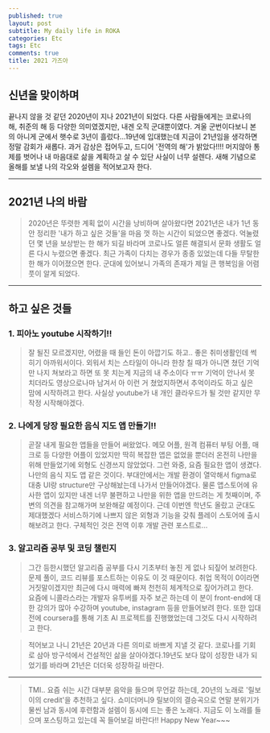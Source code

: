 ```yaml
---
published: true
layout: post
subtitle: My daily life in ROKA
categories: Etc
tags: Etc
comments: true
title: 2021 가즈아
---
```


## 신년을 맞이하며
끝나지 않을 것 같던 2020년이 지나 2021년이 되었다. 다른 사람들에게는 코로나의 해, 취준의 해 등 다양한 의미였겠지만, 내겐 오직 군대뿐이였다. 겨울 군번이다보니 본의 아니게 군에서 햇수로 3년이 흘렀다...19년에 입대했는데 지금이 21년임을 생각하면 정말 감회가 새롭다. 과거 감상은 접어두고, 드디어 '전역의 해'가 밝았다!!!! 머지않아 통제를 벗어나 내 마음대로 삶을 계획하고 살 수 있단 사실이 너무 설렌다. 새해 기념으로 올해를 보낼 나의 각오와 설렘을 적어보고자 한다.

---
## 2021년 나의 바람
> 2020년은 뚜렷한 계획 없이 시간을 낭비하며 살아왔다면 2021년은 내가 1년 동안 정리한 '내가 하고 싶은 것들'을 마음 껏 하는 시간이 되었으면 좋겠다. 억눌렸던 몇 년을 보상받는 한 해가 되길 바라며 코로나도 얼른 해결되서 문화 생활도 얼른 다시 누렸으면 좋겠다. 최근 가족이 다치는 경우가 종종 있었는데 다들 무탈한 한 해가 이어졌으면 한다. 군대에 있어보니 가족의 존재가 제일 큰 행복임을 어렴풋이 알게 되었다.

---
## 하고 싶은 것들  
### 1. 피아노 youtube 시작하기!!

> 잘 될진 모르겠지만, 어렸을 때 들인 돈이 아깝기도 하고.. 좋은 취미생활인데 썩히기 아까워서이다. 외워서 치는 스타일이 아니라 한창 칠 때가 아니면 쳤던 기억만 나지 쳐보라고 하면 또 못 치는게 지금의 내 주소이다 ㅠㅠ 기억이 안나서 못 치더라도 영상으로나마 남겨서 아 이런 거 쳤었지하면서 추억이라도 하고 싶은 맘에 시작하려고 한다. 사실상 youtube가 내 개인 클라우드가 될 것만 같지만 무작정 시작해야겠다.

### 2. 나에게 당장 필요한 음식 지도 앱 만들기!!
> 곧잘 내게 필요한 앱들을 만들어 써왔었다. 메모 어플, 원격 컴퓨터 부팅 어플, 매크로 등 다양한 어플이 있었지만 딱히 복잡한 앱은 없었을 뿐더러 온전히 나만을 위해 만들었기에 외형도 신경쓰지 않았었다. 그런 와중, 요즘 필요한 앱이 생겼다. 나만의 음식 지도 앱 같은 것이다. 부대안에서는 개발 환경이 열악해서 figma로 대충 UI랑 structure만 구상해놨는데 나가서 만들어야겠다. 물론 앱스토어에 유사한 앱이 있지만 내겐 너무 불편하고 나만을 위한 앱을 만드려는 게 첫째이며, 주변의 의견을 참고해가며 보완해갈 예정이다. 근데 이번엔 학년도 올랐고 군대도 제대했겠다 서비스하기에 나쁘지 않은 외형과 기능을 갖춰 플레이 스토어에 출시해보려고 한다. 구체적인 것은 전역 이후 개발 관련 포스트로...

### 3. 알고리즘 공부 및 코딩 챌린지
> 그간 등한시했던 알고리즘 공부를 다시 기초부터 놓친 게 없나 되짚어 보려한다. 문제 풀이, 코드 리뷰를 포스트하는 이유도 이 것 때문이다. 취업 목적이 0이라면 거짓말이겠지만 최근에 다시 매력에 빠져 천천히 체계적으로 짚어가려고 한다.  
요즘에 니콜라스라는 개발자 유투버를 자주 보곤 하는데 이 분이 front-end에 대한 강의가 많아 수강하며 youtube, instagram 등을 만들어보려 한다. 또한 입대 전에 coursera를 통해 기초 AI 프로젝트를 진행했었는데 그것도 다시 시작하려고 한다.  

> 적어보고 나니 21년은 20년과 다른 의미로 바쁘게 지낼 것 같다. 코로나를 기회로 삼아 방구석에서 건설적인 삶을 살아야겠다.19년도 보다 많이 성장한 내가 되었기를 바라며 21년은 더더욱 성장하길 바란다. 

---
> TMI..
요즘 쉬는 시간 대부분 음악을 들으며 무언갈 하는데, 20년의 노래로 '릴보이의 credit'을 추천하고 싶다. 쇼미더머니9 릴보이의 결승곡으로 연말 분위기가 물씬 남과 동시에 후련함과 설렘이 동시에 드는 좋은 노래다. 지금도 이 노래를 들으며 포스팅하고 있는데 꼭 들어보길 바란다!! Happy New Year~~~